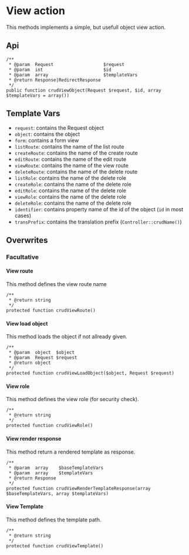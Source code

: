 # View action

This methods implements a simple, but usefull object view action.

## Api

```{.php}
/**
 * @param  Request                   $request
 * @param  int                       $id
 * @param  array                     $templateVars
 * @return Response|RedirectResponse
 */
public function crudViewObject(Request $request, $id, array $templateVars = array())
```

## Template Vars

 * `request`: contains the Request object
 * `object`: contains the object
 * `form`: contains a form view
 * `listRoute`: contains the name of the list route
 * `createRoute`: contains the name of the create route
 * `editRoute`: contains the name of the edit route
 * `viewRoute`: contains the name of the view route
 * `deleteRoute`: contains the name of the delete route
 * `listRole`: contains the name of the delete role
 * `createRole`: contains the name of the delete role
 * `editRole`: contains the name of the delete role
 * `viewRole`: contains the name of the delete role
 * `deleteRole`: contains the name of the delete role
 * `identifier`: contains property name of the id of the object (`id` in most cases)
 * `transPrefix`: contains the translation prefix (`Controller::crudName()`)

## Overwrites

### Facultative

#### View route

This method defines the view route name

```{.php}
/**
 * @return string
 */
protected function crudViewRoute()
```

#### View load object

This method loads the object if not allready given.

```{.php}
/**
 * @param  object  $object
 * @param  Request $request
 * @return object
 */
protected function crudViewLoadObject($object, Request $request)
```

#### View role

This method defines the view role (for security check).

```{.php}
/**
 * @return string
 */
protected function crudViewRole()
```

#### View render response

This method return a rendered template as response.

```{.php}
/**
 * @param  array    $baseTemplateVars
 * @param  array    $templateVars
 * @return Response
 */
protected function crudViewRenderTemplateResponse(array $baseTemplateVars, array $templateVars)
```

#### View Template

This method defines the template path.

```{.php}
/**
 * @return string
 */
protected function crudViewTemplate()
```